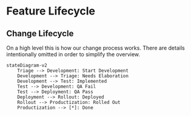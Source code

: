 # Feature Lifecycle

## Change Lifecycle

On a high level this is how our change process works. There are details intentionally omitted in order to simplify the overview.

```mermaid
stateDiagram-v2
    Triage --> Development: Start Development
    Development --> Triage: Needs Elaboration
    Development --> Test: Implemented
    Test --> Development: QA Fail
    Test --> Deployment: QA Pass
    Deployment --> Rollout: Deployed
    Rollout --> Productization: Rolled Out
    Productization --> [*]: Done
    
```
